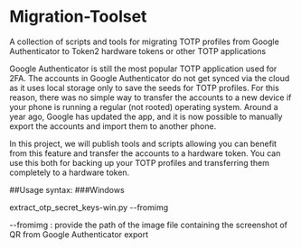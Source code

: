 # Migration-Toolset
A collection of scripts and tools for migrating TOTP profiles from Google Authenticator to Token2 hardware tokens or other TOTP applications

Google Authenticator is still the most popular TOTP application used for 2FA. The accounts in Google Authenticator do not get synced via the cloud as it uses local storage only to save the seeds for TOTP profiles. For this reason, there was no simple way to transfer the accounts to a new device if your phone is running a regular (not rooted) operating system.  Around a year ago, Google has updated the app, and it is now possible to manually export the accounts and import them to another phone. 


In this project, we will publish tools and scripts allowing you can benefit from this feature and transfer the accounts to a hardware token. You can use this both for backing up your TOTP profiles and transferring them completely to a hardware token.

##Usage syntax:
###Windows


extract_otp_secret_keys-win.py --fromimg <png file> 
  
  
  --fromimg : provide the path of the image file containing the screenshot of QR from Google Authenticator export
  
